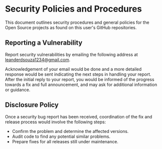 # Security Policies and Procedures

This document outlines security procedures and general policies for the Open Source projects as found on this user's GitHub repositories.

## Reporting a Vulnerability

Report security vulnerabilities by emailing the following address at [leanderdsouza1234@gmail.com](mailto:leanderdsouza1234@gmail.com).

Acknowledgement of your email would be done and a more detailed response would be sent indicating the next steps in handling your report.
After the initial reply to your report, you would be informed of the progress towards a fix and full announcement, and may ask for additional information or guidance.

## Disclosure Policy

Once a security bug report has been received, coordination of the fix and release
process would involve the following steps:

  * Confirm the problem and determine the affected versions.
  * Audit code to find any potential similar problems.
  * Prepare fixes for all releases still under maintenance.
